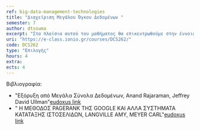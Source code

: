 ```yaml
---
ref: big-data-management-technologies
title: "Διαχείριση Μεγάλου Όγκου Δεδομένων "
semester: 7
author: dtsouma
excerpt: "Στα πλαίσια αυτού του μαθήματος θα επικεντρωθούμε στην έννοια “μεγάλου όγκου δεδομένα” (big data) και θα μελετήσουμε μοντέρνες τεχνικές και πλατφόρμες αποθήκευσης και διαχείρισης τέτοιων δεδομένων. Συγκεκριμένα, θα μελετηθούν: Aρχιτεκτονικές και συστήματα μεγάλης κλίμακας: Δίκτυα ομοτίμων (Peer-to-Peer) και Υπολογιστικά Νέφη (Cloud Computing). Βάσεις δεδομένων στο διαδίκτυο: Σχεσιακές, παράλληλες και κατανεμημένες βάσεις, με έμφαση στις τεχνολογίες κατανεμημένων συστημάτων αρχείων (HDFS), ΝοSQL (HBase, Cassandra), graph-databases(Neo4j), NewSQL. Μοντέλα υπολογισμού μεγάλου όγκου δεδομένων (MapReduce, BSP) και πλατφόρμες που τις εφαρμόζουν (Hadoop, Hama, Spark, κλπ). Εφαρμογές των παραπάνω και υλοποίηση αλγορίθμων με κατανεμημένο τρόπο."
uri: "https://e-class.ionio.gr/courses/DCS262/"
code: DCS262
type: "Επιλογής"
hours: 4
extra: 
ects: 4
---
```



Βιβλιογραφία: 
  - "Εξόρυξη από Μεγάλα Σύνολα Δεδομένων, Anand Rajaraman, Jeffrey David Ullman"[eudoxus link](https://service.eudoxus.gr/search/#a/id:22768468/0)
  - " Η ΜΕΘΟΔΟΣ PAGERANK ΤΗΣ GOOGLE ΚΑΙ ΑΛΛΑ ΣΥΣΤΗΜΑΤΑ ΚΑΤΑΤΑΞΗΣ ΙΣΤΟΣΕΛΙΔΩΝ, LANGVILLE AMY, MEYER CARL"[eudoxus link](https://service.eudoxus.gr/search/#a/id:7753/0)
